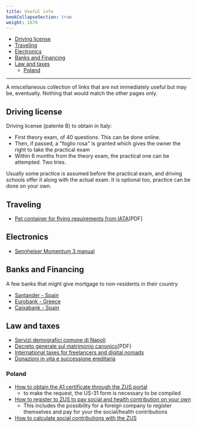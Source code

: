 ```yaml
---
title: Useful info
bookCollapseSection: true
weight: 1670
---
```


<!-- vim-markdown-toc GFM -->

* [Driving license](#driving-license)
* [Traveling](#traveling)
* [Electronics](#electronics)
* [Banks and Financing](#banks-and-financing)
* [Law and taxes](#law-and-taxes)
    * [Poland](#poland)

<!-- vim-markdown-toc -->

------------

A miscellaneous collection of links that are not immediately useful but may be, 
eventually. Nothing that would match the other pages only.

## Driving license

Driving license (patente B) to obtain in Italy:

* First theory exam, of 40 questions. This can be done online.
* Then, if passed, a "foglio rosa" is granted which gives the owner the right 
  to take the practical exam
* Within 6 months from the theory exam, the practical one can be attempted. Two 
  tries.

Usually some practice is assumed before the practical exam, and driving schools 
offer it along with the actual exam. It is optional too, practice can be done 
on your own.

## Traveling

* [Pet container for flying requirements from IATA](https://www.iata.org/contentassets/b0016da92c86449f850fe9560827bbea/pet-container-requirements.pdf?)[PDF]

## Electronics

* [Sennheiser Momentum 3 manual](https://cdn.sennheiser-cloud.com/help/products/m3/en/manual/index.html)

## Banks and Financing

A few banks that might give mortgage to non-residents in their country

* [Santander - Spain](https://www.bancosantander.es/en/particulares/hipotecas/no-residentes)
* [Eurobank - Greece](https://www.eurobank.gr/en/international-customers/what-we-offer/mortgage-loan-for-non-residents)
* [Caixabank - Spain](https://www.caixabank.es/aplnr/holabank/simulador/index_en.html)

## Law and taxes

* [Servizi demografici comune di Napoli](https://demografici.comune.napoli.it/anagrafe/certificati)
* [Decreto generale sul matrimonio canonico](https://www.chiesacattolica.it/wp-content/uploads/sites/31/2017/02/Decreto_generale_matrimonio_canonico.pdf)[PDF}
* [International taxes for freelancers and digital nomads](https://taxes.pages.dev/)
* [Donazioni in vita e successione ereditaria](https://www.studiolegalepalombarini.it/donazioni-vita-successione-ereditaria/)

### Poland

* [How to obtain the A1 certificate through the ZUS portal](https://www.zus.pl/portal/pomoc/index.html?obw0073.html)
    * to make the request, the US-31 form is necessary to be compiled
* [How to register to ZUS to pay social and health contribution on your own](https://www.zus.pl/firmy/zgloszenie-platnika/firmy/zgloszenie-podmiotu-pelniacego-role-platnika-zagranicznego)
    * This includes the possibility for a foreign company to register 
      themselves and pay for your the social/health contributions
* [How to calculate social contributions with the ZUS](https://www.zus.pl/firmy/zgloszenie-platnika/firmy/zgloszenie-podmiotu-pelniacego-role-platnika-zagranicznego)
